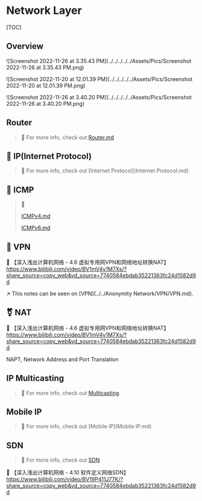 # Network Layer

[TOC]



## Overview

![Screenshot 2022-11-26 at 3.35.43 PM](../../../../../Assets/Pics/Screenshot 2022-11-26 at 3.35.43 PM.png)



![Screenshot 2022-11-20 at 12.01.39 PM](../../../../../Assets/Pics/Screenshot 2022-11-20 at 12.01.39 PM.png)

![Screenshot 2022-11-26 at 3.40.20 PM](../../../../../Assets/Pics/Screenshot 2022-11-26 at 3.40.20 PM.png)



## Router

> :running: For more info, check out [Router.md](Data%20Plane/Router.md) 



## 👾 IP(Internet Protocol)

> :running: For more info, check out [Internet Protocol](Internet Protocol.md) 



## 🛂 ICMP

> :running:
>
>  [ICMPv4.md](Data%20Plane/Internet%20Protocol/IPv4/ICMPv4.md) 
>
> [ICMPv6.md](Data%20Plane/Internet%20Protocol/IPv6/ICMPv6.md) 



## 👻 VPN

:link: 【深入浅出计算机网络 - 4.6 虚拟专用网VPN和网络地址转换NAT】 https://www.bilibili.com/video/BV1mV4y1M7Xs/?share_source=copy_web&vd_source=7740584ebdab35221363fc24d1582d9d



↗️ This notes can be seen on [VPN](../../Anonymity Network/VPN/VPN.md).



## ⚧️ NAT

:link: 【深入浅出计算机网络 - 4.6 虚拟专用网VPN和网络地址转换NAT】 https://www.bilibili.com/video/BV1mV4y1M7Xs/?share_source=copy_web&vd_source=7740584ebdab35221363fc24d1582d9d 



NAPT, Network Address and Port Translation



## IP Multicasting

> :running: For more info, check out  [Multicasting](Data%20Plane/Multicasting.md).



## Mobile IP

> :running: For more info, check out [Mobile IP](Mobile IP.md) 



## SDN

> :running: For more info, check out [SDN](../../SDN/SDN.md) 



:link: 【深入浅出计算机网络 - 4.10 软件定义网络SDN】 https://www.bilibili.com/video/BV19P411J77K/?share_source=copy_web&vd_source=7740584ebdab35221363fc24d1582d9d



